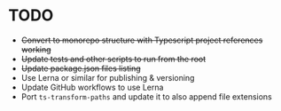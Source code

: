 # TODO

- ~~Convert to monorepo structure with Typescript project references working~~
- ~~Update tests and other scripts to run from the root~~
- ~~Update package.json files listing~~
- Use Lerna or similar for publishing & versioning
- Update GitHub workflows to use Lerna
- Port `ts-transform-paths` and update it to also append file extensions
